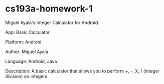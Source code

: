 # cs193a-homework-1
Miguel Ayala's Integer Calculator for Android.

App: Basic Calculator 

Platform: Android

Author: Miguel Ayala

Language: Android, Java

Description: A basic calculator that allows you to perform +, -, X, / (integer division) on integers.
